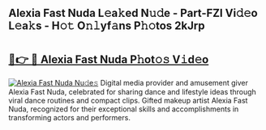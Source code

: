 ## Alexia Fast Nuda L𝚎a𝚔ed N𝚞𝚍e - Part-FZl Vi𝚍𝚎o L𝚎a𝚔s - H𝚘𝚝 O𝚗𝚕yf𝚊ns P𝚑𝚘tos 2kJrp

# <h2><a href="http://kfe75q.oniu.top/?m=Alexia+Fast+Nuda">🔗👉 🔴 Alexia Fast Nuda P𝚑ot𝚘𝚜 V𝚒d𝚎o</a></h2>

[![Alexia Fast Nuda Nu𝚍e𝚜](https://i.imgur.com/0qMVB7G.gif)](http://kfe75q.oniu.top/?m=Alexia+Fast+Nuda)
Digital media provider and amusement giver Alexia Fast Nuda, celebrated for sharing dance and lifestyle ideas through viral dance routines and compact clips. Gifted makeup artist Alexia Fast Nuda, recognized for their exceptional skills and accomplishments in transforming actors and performers.  
